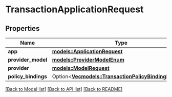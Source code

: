 # TransactionApplicationRequest

## Properties

Name | Type | Description | Notes
------------ | ------------- | ------------- | -------------
**app** | [**models::ApplicationRequest**](ApplicationRequest.md) |  | 
**provider_model** | [**models::ProviderModelEnum**](ProviderModelEnum.md) |  | 
**provider** | [**models::ModelRequest**](modelRequest.md) |  | 
**policy_bindings** | Option<[**Vec<models::TransactionPolicyBindingRequest>**](TransactionPolicyBindingRequest.md)> |  | [optional]

[[Back to Model list]](../README.md#documentation-for-models) [[Back to API list]](../README.md#documentation-for-api-endpoints) [[Back to README]](../README.md)


